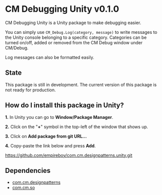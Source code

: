 # CM Debugging Unity v0.1.0

CM Debugging Unity is a Unity package to make debugging easier.

You can simply use `CM_Debug.Log(category, message)` to write messages to the Unity console belonging to a specific category.
Categories can be turned on/off, added or removed from the CM Debug window under CM/Debug.

Log messages can also be formatted easily.

## State

This package is still in development. The current version of this package is not ready for production.

## How do I install this package in Unity?

**1.** In Unity you can go to **Window/Package Manager**.

**2.** Click on the "**+**" symbol in the top-left of the window that shows up.

**3.** Click on **Add package from git URL...**

**4.** Copy-paste the link below and press **Add**.

https://github.com/empireboy/com.cm.designpatterns.unity.git

## Dependencies

* [com.cm.designpatterns](https://github.com/empireboy/com.cm.designpatterns)
* [com.cm.so](https://github.com/empireboy/com.cm.so)
